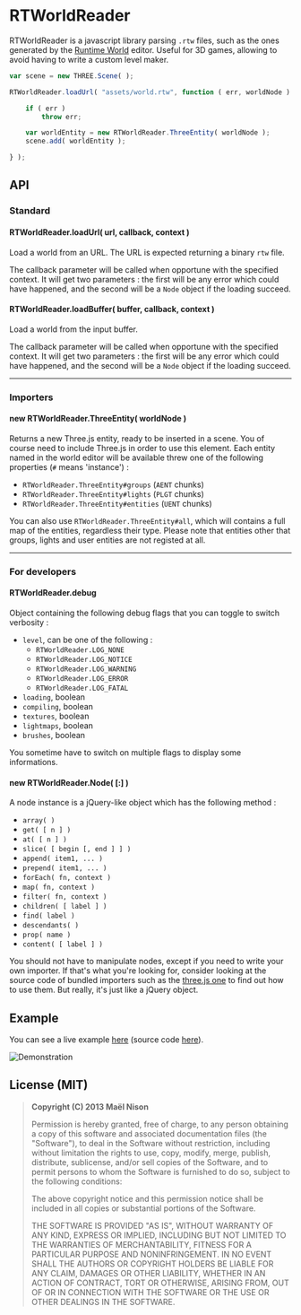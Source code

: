 # RTWorldReader

RTWorldReader is a javascript library parsing `.rtw` files, such as the ones generated by the [Runtime World](http://runtimelegend.com/rep/rtworld/index) editor. Useful for 3D games, allowing to avoid having to write a custom level maker.

```js
var scene = new THREE.Scene( );

RTWorldReader.loadUrl( "assets/world.rtw", function ( err, worldNode ) {

    if ( err )
        throw err;

    var worldEntity = new RTWorldReader.ThreeEntity( worldNode );
    scene.add( worldEntity );

} );
```

## API

### Standard

#### RTWorldReader.loadUrl( url, callback, context )

Load a world from an URL. The URL is expected returning a binary `rtw` file.

The callback parameter will be called when opportune with the specified context. It will get two parameters : the first will be any error which could have happened, and the second will be a `Node` object if the loading succeed.

#### RTWorldReader.loadBuffer( buffer, callback, context )

Load a world from the input buffer.

The callback parameter will be called when opportune with the specified context. It will get two parameters : the first will be any error which could have happened, and the second will be a `Node` object if the loading succeed.

<hr />

### Importers

#### new RTWorldReader.ThreeEntity( worldNode )

Returns a new Three.js entity, ready to be inserted in a scene. You of course need to include Three.js in order to use this element. Each entity named in the world editor will be available threw one of the following properties (`#` means 'instance') :

- `RTWorldReader.ThreeEntity#groups` (`AENT` chunks)
- `RTWorldReader.ThreeEntity#lights` (`PLGT` chunks)
- `RTWorldReader.ThreeEntity#entities` (`UENT` chunks)

You can also use `RTWorldReader.ThreeEntity#all`, which will contains a full map of the entities, regardless their type. Please note that entities other that groups, lights and user entities are not registed at all.

<hr />

### For developers

#### RTWorldReader.debug

Object containing the following debug flags that you can toggle to switch verbosity :

  - `level`, can be one of the following :
      - `RTWorldReader.LOG_NONE`
      - `RTWorldReader.LOG_NOTICE`
      - `RTWorldReader.LOG_WARNING`
      - `RTWorldReader.LOG_ERROR`
      - `RTWorldReader.LOG_FATAL`
  - `loading`, boolean
  - `compiling`, boolean
  - `textures`, boolean
  - `lightmaps`, boolean
  - `brushes`, boolean

You sometime have to switch on multiple flags to display some informations.

#### new RTWorldReader.Node( [:] )

A node instance is a jQuery-like object which has the following method :

  * `array( )`
  * `get( [ n ] )`
  * `at( [ n ] )`
  * `slice( [ begin [, end ] ] )`
  * `append( item1, ... )`
  * `prepend( item1, ... )`
  * `forEach( fn, context )`
  * `map( fn, context )`
  * `filter( fn, context )`
  * `children( [ label ] )`
  * `find( label )`
  * `descendants( )`
  * `prop( name )`
  * `content( [ label ] )`

You should not have to manipulate nodes, except if you need to write your own importer. If that's what you're looking for, consider looking at the source code of bundled importers such as the [three.js one](https://github.com/arcanis/RTWorldReader/blob/master/sources/three.js) to find out how to use them. But really, it's just like a jQuery object.

## Example

You can see a live example [here](http://arcanis.github.io/RTWorldReader/example/) (source code [here](https://github.com/arcanis/RTWorldReader/blob/master/example/sources/example.js)).

![Demonstration](http://www.clipular.com/c?10643005=O4CDZaomPAtl8uZ4Akwy1UYHgTM&f=.png)

## License (MIT)

> **Copyright (C) 2013 Maël Nison**
>
> Permission is hereby granted, free of charge, to any person obtaining a copy of this software and associated documentation files (the "Software"), to deal in the Software without restriction, including without limitation the rights to use, copy, modify, merge, publish, distribute, sublicense, and/or sell copies of the Software, and to permit persons to whom the Software is furnished to do so, subject to the following conditions:
>
> The above copyright notice and this permission notice shall be included in all copies or substantial portions of the Software.
>
> THE SOFTWARE IS PROVIDED "AS IS", WITHOUT WARRANTY OF ANY KIND, EXPRESS OR IMPLIED, INCLUDING BUT NOT LIMITED TO THE WARRANTIES OF MERCHANTABILITY, FITNESS FOR A PARTICULAR PURPOSE AND NONINFRINGEMENT. IN NO EVENT SHALL THE AUTHORS OR COPYRIGHT HOLDERS BE LIABLE FOR ANY CLAIM, DAMAGES OR OTHER LIABILITY, WHETHER IN AN ACTION OF CONTRACT, TORT OR OTHERWISE, ARISING FROM, OUT OF OR IN CONNECTION WITH THE SOFTWARE OR THE USE OR OTHER DEALINGS IN THE SOFTWARE.
